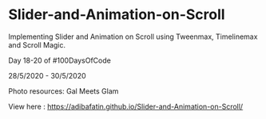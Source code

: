 # Slider-and-Animation-on-Scroll
Implementing Slider and Animation on Scroll using Tweenmax, Timelinemax and Scroll Magic.

Day 18-20 of #100DaysOfCode

28/5/2020 - 30/5/2020

Photo resources: Gal Meets Glam

View here :  https://adibafatin.github.io/Slider-and-Animation-on-Scroll/
